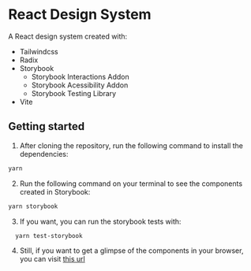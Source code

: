 # React Design System

A React design system created with:

- Tailwindcss
- Radix
- Storybook
  - Storybook Interactions Addon
  - Storybook Acessibility Addon
  - Storybook Testing Library
- Vite

## Getting started

1. After cloning the repository, run the following command to install the dependencies:

```bash
yarn
```

2. Run the following command on your terminal to see the components created in Storybook:
  
  ```bash
  yarn storybook
  ```

3. If you want, you can run the storybook tests with:

```bash
  yarn test-storybook
```

4. Still, if you want to get a glimpse of the components in your browser, you can visit [this url](https://luisotaviodesimone.github.io/react-design-system/?path=/story/pages-sign-in--default)